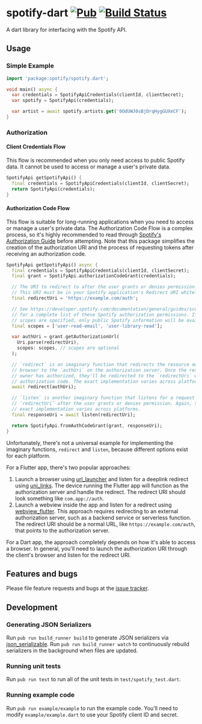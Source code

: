 # spotify-dart [![Pub](https://img.shields.io/pub/v/spotify.svg)](https://pub.dartlang.org/packages/spotify) [![Build Status](https://travis-ci.org/rinukkusu/spotify-dart.svg?branch=master)](https://travis-ci.org/rinukkusu/spotify-dart)

A dart library for interfacing with the Spotify API.

## Usage

### Simple Example

```dart
import 'package:spotify/spotify.dart';

void main() async {
  var credentials = SpotifyApiCredentials(clientId, clientSecret);
  var spotify = SpotifyApi(credentials);

  var artist = await spotify.artists.get('0OdUWJ0sBjDrqHygGUXeCF');
}
```

### Authorization
#### Client Credentials Flow
This flow is recommended when you only need access to public Spotify data. It cannot be used to access or manage a user's private data.

```dart
SpotifyApi getSpotifyApi() {
  final credentials = SpotifyApiCredentials(clientId, clientSecret);
  return SpotifyApi(credentials);
}
```

#### Authorization Code Flow
This flow is suitable for long-running applications when you need to access or manage a user's private data. The Authorization Code Flow is a complex process, so it's highly recommended to read through [Spotify's Authorization Guide][spotify_auth] before attempting. Note that this package simplifies the creation of the authorization URI and the process of requesting tokens after receiving an authorization code.

```dart
SpotifyApi getSpotifyApi() async {
  final credentials = SpotifyApiCredentials(clientId, clientSecret);
  final grant = SpotifyApi.authorizationCodeGrant(credentials);

  // The URI to redirect to after the user grants or denies permission.
  // This URI must be in your Spotify application's Redirect URI whitelist.
  final redirectUri = 'https://example.com/auth';

  // See https://developer.spotify.com/documentation/general/guides/scopes/
  // for a complete list of these Spotify authorization permissions. If no
  // scopes are specified, only public Spotify information will be available.
  final scopes = ['user-read-email', 'user-library-read'];

  var authUri = grant.getAuthorizationUrl(
    Uri.parse(redirectUri),
    scopes: scopes, // scopes are optional
  );

  // `redirect` is an imaginary function that redirects the resource owner's
  // browser to the `authUri` on the authorization server. Once the resource
  // owner has authorized, they'll be redirected to the `redirectUri` with an
  // authorization code. The exact implementation varies across platforms.
  await redirect(authUri);

  // `listen` is another imaginary function that listens for a request to
  // `redirectUri` after the user grants or denies permission. Again, the
  // exact implementation varies across platforms.
  final responseUri = await listen(redirectUri);

  return SpotifyApi.fromAuthCodeGrant(grant, responseUri);
}
```

Unfortunately, there's not a universal example for implementing the imaginary functions, `redirect` and `listen`, because different options exist for each platform.

For a Flutter app, there's two popular approaches:
1. Launch a browser using [url_launcher][url_launcher] and listen for a deeplink redirect using [uni_links][uni_links]. The device running the Flutter app will function as the authorization server and handle the redirect. The redirect URI should look something like `com.app://auth`.
2. Launch a webview inside the app and listen for a redirect using [webview_flutter][webview_flutter]. This approach requires redirecting to an external authorization server, such as a backend service or serverless function. The redirect URI should be a normal URL, like `https://example.com/auth`, that points to the authorization server.

For a Dart app, the approach completely depends on how it's able to access a browser. In general, you'll need to launch the authorization URI through the client's browser and listen for the redirect URI.

## Features and bugs

Please file feature requests and bugs at the [issue tracker][tracker].

[tracker]: https://github.com/rinukkusu/spotify-dart/issues

## Development

### Generating JSON Serializers
Run `pub run build_runner build` to generate JSON serializers via [json_serializable][json_serializable].
Run `pub run build_runner watch` to continuously rebuild serializers in the background when files are updated.

### Running unit tests
Run `pub run test` to run all of the unit tests in `test/spotify_test.dart`.

### Running example code
Run `pub run example/example` to run the example code. You'll need to modify `example/example.dart` to use your Spotify client ID and secret.

[json_serializable]: https://pub.dartlang.org/packages/json_serializable
[spotify_auth]: https://developer.spotify.com/documentation/general/guides/authorization-guide/
[webview_flutter]: https://pub.dev/packages/webview_flutter
[uni_links]: https://pub.dev/packages/uni_links
[url_launcher]: https://pub.dev/packages/url_launcher
